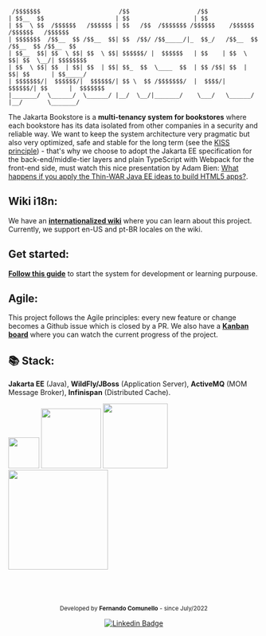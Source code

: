 ```
 /$$$$$$$                      /$$                   /$$                                  
| $$__  $$                    | $$                  | $$                                  
| $$  \ $$  /$$$$$$   /$$$$$$ | $$   /$$  /$$$$$$$ /$$$$$$    /$$$$$$   /$$$$$$   /$$$$$$ 
| $$$$$$$  /$$__  $$ /$$__  $$| $$  /$$/ /$$_____/|_  $$_/   /$$__  $$ /$$__  $$ /$$__  $$
| $$__  $$| $$  \ $$| $$  \ $$| $$$$$$/ |  $$$$$$   | $$    | $$  \ $$| $$  \__/| $$$$$$$$
| $$  \ $$| $$  | $$| $$  | $$| $$_  $$  \____  $$  | $$ /$$| $$  | $$| $$      | $$_____/
| $$$$$$$/|  $$$$$$/|  $$$$$$/| $$ \  $$ /$$$$$$$/  |  $$$$/|  $$$$$$/| $$      |  $$$$$$$
|_______/  \______/  \______/ |__/  \__/|_______/    \___/   \______/ |__/       \_______/
```

The Jakarta Bookstore is a **multi-tenancy system for bookstores** where each bookstore has its data isolated from other companies in a security and reliable way.
We want to keep the system architecture very pragmatic but also very optimized, safe and stable for the long term (see the [KISS principle](https://en.wikipedia.org/wiki/KISS_principle)) - that's why we choose to adopt the Jakarta EE specification for the back-end/middle-tier layers and plain TypeScript
with Webpack for the front-end side, must watch this nice presentation by Adam Bien: [What happens if you apply the Thin-WAR Java EE ideas to build HTML5 apps?](https://adambien.blog/roller/abien/entry/build_to_last_from_frontend).                                              

## Wiki i18n:
We have an [**internationalized wiki**](https://github.com/fercomunello/jakarta-bookstore/wiki) where you can learn about this project. 
Currently, we support en-US and pt-BR locales on the wiki.

## Get started:
[**Follow this guide**](https://github.com/fercomunello/duke-ecommerce/wiki/Running-Jakarta-Bookstore-for-development) to start the system for development or learning purpouse.

## Agile:
This project follows the Agile principles: every new feature or change becomes a Github issue which is closed by a PR.
We also have a [**Kanban board**](https://github.com/fercomunello/jakarta-bookstore/projects) where you can watch the current progress of the project.

## 📚 Stack:
**Jakarta EE** (Java), **WildFly/JBoss** (Application Server), **ActiveMQ** (MOM Message Broker), **Infinispan** (Distributed Cache).

<div style="display: inline-block;">
<img src="https://upload.wikimedia.org/wikipedia/pt/3/30/Java_programming_language_logo.svg" width="62px">  
<img src="https://jakarta.ee/images/jakarta/jakarta_ee_400x400.png" width="120px">
<img src="https://activemq.apache.org/assets/img/activemq_logo_white_vertical.png" width="130px">
<img src="https://infinispan.org/assets/images/infinispan-logo-white.png" width="200px">

</div>

<br><br>

### 

<div align="center">
  <small>Developed by <strong>Fernando Comunello</strong> - since July/2022</small>

[![Linkedin Badge](https://img.shields.io/badge/-Fernando%20Comunello-blue?style=flat-square&logo=Linkedin&logoColor=white&link=https://www.linkedin.com/in/fernando-comunello-7384b51a3)](https://www.linkedin.com/in/fernando-comunello-7384b51a3)

</div>
